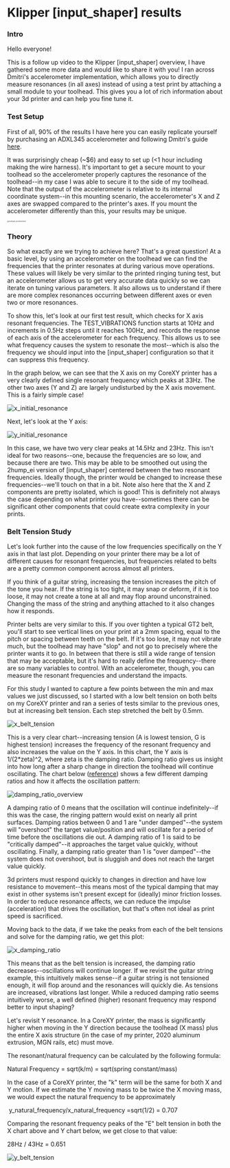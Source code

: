 Klipper [input_shaper] results
====================

### Intro

Hello everyone!

This is a follow up video to the Klipper [input_shaper] overview, I have gathered some more data and would like to share it with you! I ran across Dmitri's accelerometer implementation, which allows you to directly measure resonances (in all axes) instead of using a test print by attaching a small module to your toolhead. This gives you a lot of rich information about your 3d printer and can help you fine tune it.

### Test Setup

First of all, 90% of the results I have here you can easily replicate yourself by purchasing an ADXL345 accelerometer and following Dmitri's guide [here](https://github.com/KevinOConnor/klipper/blob/5cb576c7ba4040df1acaea1985e24db8a8febbed/docs/Measuring_Resonances.md).

It was surprisingly cheap (~$6) and easy to set up (<1 hour including making the wire harness). It's important to get a secure mount to your toolhead so the accelerometer properly captures the resonance of the toolhead--in my case I was able to secure it to the side of my toolhead. Note that the output of the accelerometer is relative to its internal coordinate system--in this mounting scenario, the accelerometer's X and Z axes are swapped compared to the printer's axes. If you mount the accelerometer differently than this, your results may be unique.

<img src="Images/toolhead_accelerometer.jpg" alt="toolhead_accelerometer" style="zoom: 25%;" />

### Theory

So what exactly are we trying to achieve here? That's a great question! At a basic level, by using an accelerometer on the toolhead we can find the frequencies that the printer resonates at during various move operations. These values will likely be very similar to the printed ringing tuning test, but an accelerometer allows us to get very accurate data quickly so we can iterate on tuning various parameters. It also allows us to understand if there are more complex resonances occurring between different axes or even two or more resonances.

To show this, let's look at our first test result, which checks for X axis resonant frequencies. The TEST_VIBRATIONS function starts at 10Hz and increments in 0.5Hz steps until it reaches 100Hz, and records the response of each axis of the accelerometer for each frequency. This allows us to see what frequency causes the system to resonate the most--which is also the frequency we should input into the [input_shaper] configuration so that it can suppress this frequency. 

In the graph below, we can see that the X axis on my CoreXY printer has a very clearly defined single resonant frequency which peaks at 33Hz. The other two axes (Y and Z) are largely undisturbed by the X axis movement. This is a fairly simple case!

![x_initial_resonance](Images/x_initial_resonance.png)

Next, let's look at the Y axis:

![y_initial_resonance](Images/y_initial_resonance.png)

In this case, we have two very clear peaks at 14.5Hz and 23Hz. This isn't ideal for two reasons--one, because the frequencies are so low, and because there are two. This may be able to be smoothed out using the 2hump_ei version of [input_shaper] centered between the two resonant frequencies. Ideally though, the printer would be changed to increase these frequencies--we'll touch on that in a bit. Note also here that the X and Z components are pretty isolated, which is good! This is definitely not always the case depending on what printer you have--sometimes there can be significant other components that could create extra complexity in your prints.



### Belt Tension Study

Let's look further into the cause of the low frequencies specifically on the Y axis in that last plot. Depending on your printer there may be a lot of different causes for resonant frequencies, but frequencies related to belts are a pretty common component across almost all printers. 

If you think of a guitar string, increasing the tension increases the pitch of the tone you hear. If the string is too tight, it may snap or deform, if it is too loose, it may not create a tone at all and may flop around unconstrained. Changing the mass of the string and anything attached to it also changes how it responds. 

Printer belts are very similar to this. If you over tighten a typical GT2 belt, you'll start to see vertical lines on your print at a 2mm spacing, equal to the pitch or spacing between teeth on the belt. If it's too lose, it may not vibrate much, but the toolhead may have "slop" and not go to precisely where the printer wants it to go. In between that there is still a wide range of tension that may be acceptable, but it's hard to really define the frequency--there are so many variables to control. With an accelerometer, though, you can measure the resonant frequencies and understand the impacts. 

For this study I wanted to capture a few points between the min and max values we just discussed, so I started with a low belt tension on both belts on my CoreXY printer and ran a series of tests similar to the previous ones, but at increasing belt tension. Each step stretched the belt by 0.5mm. 

![x_belt_tension](Images/x_belt_tension.png)



This is a very clear chart--increasing tension (A is lowest tension, G is highest tension) increases the frequency of the resonant frequency and also increases the value on the Y axis. In this chart, the Y axis is 1/(2*zeta)^2, where zeta is the damping ratio. Damping ratio gives us insight into how long after a sharp change in direction the toolhead will continue oscillating. The chart below ([reference](https://en.wikipedia.org/wiki/File:2nd_Order_Damping_Ratios.svg)) shows a few different damping ratios and how it affects the oscillation pattern: 

![damping_ratio_overview](Images/damping_ratio_overview.png)

A damping ratio of 0 means that the oscillation will continue indefinitely--if this was the case, the ringing pattern would exist on nearly all print surfaces. Damping ratios between 0 and 1 are "under damped"--the system will "overshoot" the target value/position and will oscillate for a period of time before the oscillations die out. A damping ratio of 1 is said to be "critically damped"--it approaches the target value quickly, without oscillating. Finally, a damping ratio greater than 1 is "over damped"--the system does not overshoot, but is sluggish and does not reach the target value quickly.

3d printers must respond quickly to changes in direction and have low resistance to movement--this means most of the typical damping that may exist in other systems isn't present except for (ideally) minor friction losses. In order to reduce resonance affects, we can reduce the impulse (acceleration) that drives the oscillation, but that's often not ideal as print speed is sacrificed. 

Moving back to the data, if we take the peaks from each of the belt tensions and solve for the damping ratio, we get this plot:

![x_damping_ratio](Images/x_damping_ratio.png)

This means that as the belt tension is increased, the damping ratio decreases--oscillations will continue longer. If we revisit the guitar string example, this intuitively makes sense--if a guitar string is not tensioned enough, it will flop around and the resonances will quickly die. As tensions are increased, vibrations last longer. While a reduced damping ratio seems intuitively worse, a well defined (higher) resonant frequency may respond better to input shaping?

Let's revisit Y resonance. In a CoreXY printer, the mass is significantly higher when moving in the Y direction because the toolhead (X mass) plus the entire X axis structure (in the case of my printer, 2020 aluminum extrusion, MGN rails, etc) must move. 

The resonant/natural frequency can be calculated by the following formula:

Natural Frequency = sqrt(k/m) = sqrt(spring constant/mass)

In the case of a CoreXY printer, the "k" term will be the same for both X and Y motion. If we estimate the Y moving mass to be twice the X moving mass, we would expect the natural frequency to be approximately 

​	y_natural_frequency/x_natural_frequency =sqrt(1/2) = 0.707

Comparing the resonant frequency peaks of the "E" belt tension in both the X chart above and Y chart below, we get close to that value:

28Hz / 43Hz = 0.651

![y_belt_tension](Images/y_belt_tension.png)

